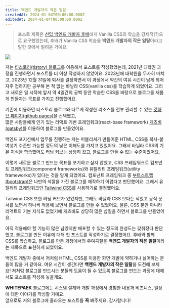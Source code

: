 ```yaml
---
title: 백엔드 개발자의 작은 일탈
createdAt: 2024-01-04T00:00:00.000Z
editedAt: 2024-01-04T00:00:00.000Z
---
```


> 포스트 제목은 [신입 백엔드 개발자 후배](https://github.com/eckrin/advanced-css)에게 Vanilla CSS의 학습을 강제적(?)으로 요구했었는데, 후배가 Vanilla CSS 학습을 **백엔드 개발자의 작은 일탈**이라고 말한 것에서 빌려온 거예요.

![](./images/blog-brand-image.png)

저는 [티스토리(tistory) 블로그](https://whitepaek.tistory.com/)를 이용해서 포스트를 작성했었는데, 2021년 대학원 과정을 진행하면서 포스트를 더 이상 작성하지 않았어요.
2023년에 대학원을 무사히 마치고, 2023년 12월 31일에 퇴사를 결정하면서 이 과정에서 약간의 여유 시간이 남게 되어 자주 접하지만 공부해 본 적 없는 바닐라 CSS(vanilla css)를 학습하게 되었어요.
그리고 새로운 일 시작에 앞서 약 4일간의 공백 동안 학습한 CSS를 바탕으로 블로그를 새롭게 만들자는 목표를 가지고 진행했어요.

기존에 이용하던 티스토리 블로그와 다르게 작성한 리소스를 전부 관리할 수 있는 [깃허브 페이지(github pages)](https://docs.github.com/en/pages/quickstart)을 선택했고,   
많은 사람들에게 인기 있는 리액트 기반 프레임워크(react-base framework) [개츠비(gatsby)](https://www.gatsbyjs.com/)를 이용하여 블로그를 만들었어요.

백엔드 포지션에서 업무를 진행하는 저는 퍼블리셔가 만들어준 HTML, CSS를 복사-붙여넣기 수준만 가능할 정도의 낮은 이해도를 가지고 있었어요. 
그래서 바닐라 CSS의 기본 지식을 학습했어도 러닝 커브는 상당히 컸고, 블로그를 만들 수 없는 수준이었어요.

이렇게 새로운 블로그 만드는 목표를 포기하고 싶지 않았고, CSS 프레임워크로 컴포넌트 프레임워크(component frameworks)와 유틸리티 프레임워크(utility frameworks)가 있다는 것을 알게 되었어요.
컴포넌트 프레임워크 중 [부트스트랩(bootstrap)](https://getbootstrap.com/)은 나만의 색깔을 가진 블로그를 제작하기 어렵다고 판단했어요. 그래서 유틸리티 프레임워크인 [Tailwind CSS](https://tailwindcss.com/)를 사용하기로 결정했어요.

Tailwind CSS 또한 러닝 커브가 있었지만, 그래도 바닐라 CSS 보다는 적었고 공식 문서를 보면서 하나씩 적용해 보면서 블로그를 만들 수 있었어요.
물론, CSS 뿐만 아니라 리액트의 기본 지식도 없었기에 개츠비도 상당히 많은 삽질을 하면서 블로그를 만들었어요.

아직 적용해야 할 기능이 많은 남았지만 배포할 수 있는 정도의 완성도는 갖춰졌다 판단했고, 블로그를 만든 이유에 대해 첫 포스트를 작성하기로 결정했어요.
후배와 함께 CSS를 학습하고, 블로그를 만든 과정에서의 우여곡절을 **백엔드 개발자의 작은 일탈**이라는 제목으로 표현하게 되었어요.

백엔드 개발자 중에서 저처럼 HTML, CSS를 이용한 화면 개발에 약하거나 싫어하는 분들이 많을 거 같아요. 여유 시간이 생긴다면 **백엔드 개발자의 작은 일탈**을 도전해 보세요! 
저처럼 블로그를 만드시는 분들께 도움이 될 수 있도록 블로그를 만드는 과정에 대해서도 포스트를 작성해 놓을게요.

**WHITEPAEK** 블로그에는 시스템 설계와 개발 과정에서 경험한 내용과 비즈니스, 일상에 대한 이야기를 작성할 거예요.   
앞으로도 저의 블로그에 올라오는 포스트를 **꼭** 봐주세요. 감사합니다!